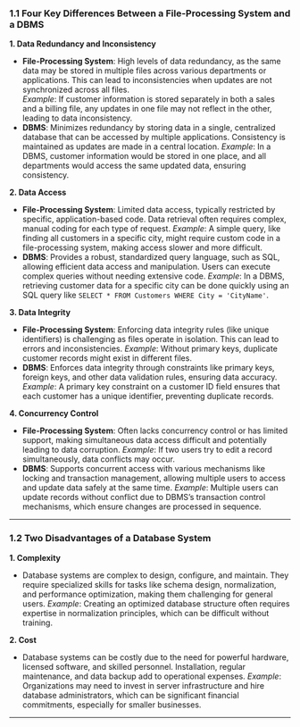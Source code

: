 

### 1.1 Four Key Differences Between a File-Processing System and a DBMS

**1. Data Redundancy and Inconsistency**  
- **File-Processing System**: High levels of data redundancy, as the same data may be stored in multiple files across various departments or applications. This can lead to inconsistencies when updates are not synchronized across all files.  
  *Example*: If customer information is stored separately in both a sales and a billing file, any updates in one file may not reflect in the other, leading to data inconsistency.
- **DBMS**: Minimizes redundancy by storing data in a single, centralized database that can be accessed by multiple applications. Consistency is maintained as updates are made in a central location.
  *Example*: In a DBMS, customer information would be stored in one place, and all departments would access the same updated data, ensuring consistency.

**2. Data Access**  
- **File-Processing System**: Limited data access, typically restricted by specific, application-based code. Data retrieval often requires complex, manual coding for each type of request.
  *Example*: A simple query, like finding all customers in a specific city, might require custom code in a file-processing system, making access slower and more difficult.
- **DBMS**: Provides a robust, standardized query language, such as SQL, allowing efficient data access and manipulation. Users can execute complex queries without needing extensive code.
  *Example*: In a DBMS, retrieving customer data for a specific city can be done quickly using an SQL query like `SELECT * FROM Customers WHERE City = 'CityName'`.

**3. Data Integrity**  
- **File-Processing System**: Enforcing data integrity rules (like unique identifiers) is challenging as files operate in isolation. This can lead to errors and inconsistencies.
  *Example*: Without primary keys, duplicate customer records might exist in different files.
- **DBMS**: Enforces data integrity through constraints like primary keys, foreign keys, and other data validation rules, ensuring data accuracy.
  *Example*: A primary key constraint on a customer ID field ensures that each customer has a unique identifier, preventing duplicate records.

**4. Concurrency Control**  
- **File-Processing System**: Often lacks concurrency control or has limited support, making simultaneous data access difficult and potentially leading to data corruption.
  *Example*: If two users try to edit a record simultaneously, data conflicts may occur.
- **DBMS**: Supports concurrent access with various mechanisms like locking and transaction management, allowing multiple users to access and update data safely at the same time.
  *Example*: Multiple users can update records without conflict due to DBMS’s transaction control mechanisms, which ensure changes are processed in sequence.

---

### 1.2 Two Disadvantages of a Database System

**1. Complexity**  
- Database systems are complex to design, configure, and maintain. They require specialized skills for tasks like schema design, normalization, and performance optimization, making them challenging for general users.
  *Example*: Creating an optimized database structure often requires expertise in normalization principles, which can be difficult without training.

**2. Cost**  
- Database systems can be costly due to the need for powerful hardware, licensed software, and skilled personnel. Installation, regular maintenance, and data backup add to operational expenses.
  *Example*: Organizations may need to invest in server infrastructure and hire database administrators, which can be significant financial commitments, especially for smaller businesses.

---